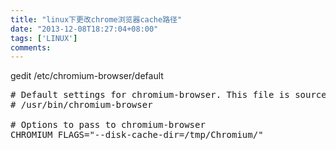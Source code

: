 ```yaml
---
title: "linux下更改chrome浏览器cache路径"
date: "2013-12-08T18:27:04+08:00"
tags: ['LINUX']
comments: 
---
```



gedit /etc/chromium-browser/default

<pre class="lang:default decode:true " ># Default settings for chromium-browser. This file is sourced by /bin/sh from
# /usr/bin/chromium-browser

# Options to pass to chromium-browser
CHROMIUM_FLAGS="--disk-cache-dir=/tmp/Chromium/"</pre> 
